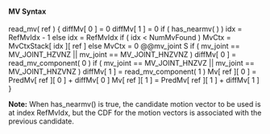#### MV Syntax

<div class="syntax">
read_mv( ref ) {
    diffMv[ 0 ] = 0
    diffMv[ 1 ] = 0
    if ( has_nearmv( ) )
        idx = RefMvIdx - 1
    else
        idx = RefMvIdx
    if ( idx < NumMvFound )
        MvCtx = MvCtxStack[ idx ][ ref ]
    else
        MvCtx = 0
    @@mv_joint                                                          S
    if ( mv_joint == MV_JOINT_HZVNZ || mv_joint == MV_JOINT_HNZVNZ )
        diffMv[ 0 ] = read_mv_component( 0 )
    if ( mv_joint == MV_JOINT_HNZVZ || mv_joint == MV_JOINT_HNZVNZ )
        diffMv[ 1 ] = read_mv_component( 1 )
    Mv[ ref ][ 0 ] = PredMv[ ref ][ 0 ] + diffMv[ 0 ]
    Mv[ ref ][ 1 ] = PredMv[ ref ][ 1 ] + diffMv[ 1 ]
}
</div>

**Note:** When has_nearmv() is true, the candidate motion vector to be used is at index RefMvIdx, but the CDF for the motion vectors is associated with the previous candidate.
